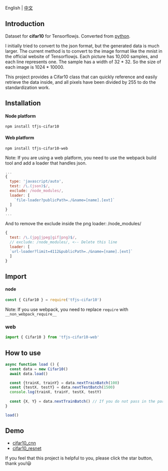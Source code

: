 English | [中文](./README_cn.md)


## Introduction

Dataset for **cifar10** for Tensorflowjs. Converted from [python](https://www.cs.toronto.edu/~kriz/cifar.html).

I initially tried to convert to the json format, but the generated data is much larger. The current method is to convert to the image format like the mnist in the official website of Tensorflowjs.  Each picture has 10,000 samples, and each line represents one. The sample has a width of 32 * 32. So the size of each image is 1024 * 10000.

This project provides a Cifar10 class that can quickly reference and easily retrieve the data inside, and all pixels have been divided by 255 to do the standardization work.

## Installation

#### Node platform

```
npm install tfjs-cifar10
```

#### Web platform

```
npm install tfjs-cifar10-web
```

Note: If you are using a web platform, you need to use the webpack build tool and add a loader that handles json.

```javascript
...
{
  type: 'javascript/auto',
  test: /\.(json)$/,
  exclude: /node_modules/,
  loader: [
    `file-loader?publicPath=./&name=[name].[ext]`
  ]
}
...
```

And to remove the exclude inside the png loader: /node_modules/

```javascript
{
  test: /\.(jpg|jpeg|gif|png)$/,
  // exclude: /node_modules/, <-- Delete this line
  loader: [
  `url-loader?limit=4112&publicPath=./&name=[name].[ext]`
  ]
}
```



## Import

#### node

```javascript
const { Cifar10 } = require('tfjs-cifar10')
```

Note: If you use webpack, you need to replace ```require``` with ```__non_webpack_require__```

### web

```javascript
import { Cifar10 } from 'tfjs-cifar10-web'
```



## How to use

```javascript
async function load () {
  const data = new Cifar10()
  await data.load()

  const {trainX, trainY} = data.nextTrainBatch(100)
  const {testX, testY} = data.nextTestBatch(1500)
  console.log(trainX, trainY, testX, testY)
  
  const {X, Y} = data.nextTrainBatch() // If you do not pass in the parameters, the default is to take a total of 50,000 samples of all data.
}

load()
```

## Demo

 - [cifar10_cnn](https://github.com/zqingr/tfjs-examples/tree/master/src/examples/cifar10_cnn)
 - [cifar10_resnet](https://github.com/zqingr/tfjs-examples/tree/master/src/examples/cifar10_resnet)


If you feel that this project is helpful to you, please click the star button, thank you!:smiley:
